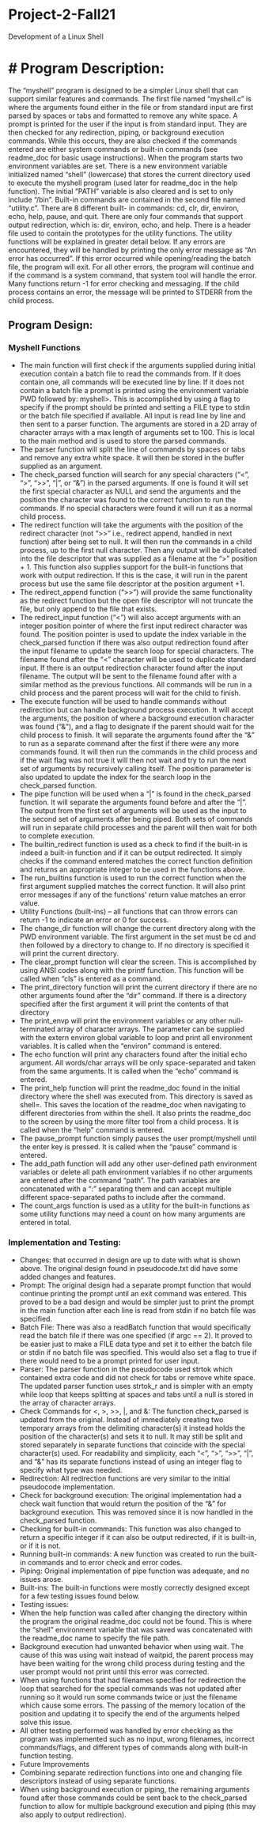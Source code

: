 # Project-2-Fall21
Development of a Linux Shell

# # Program Description: 
The “myshell” program is designed to be a simpler Linux shell that can support similar features 
and commands. The first file named “myshell.c” is where the arguments found either in the file or from 
standard input are first parsed by spaces or tabs and formatted to remove any white space. A prompt is 
printed for the user if the input is from standard input. They are then checked for any redirection, 
piping, or background execution commands. While this occurs, they are also checked if the commands 
entered are either system commands or built-in commands (see readme_doc for basic usage 
instructions).   When the program starts two environment variables are set. There is a new environment 
variable initialized named “shell” (lowercase) that stores the current directory used to execute the 
myshell program (used later for readme_doc in the help function). The initial “PATH” variable is also 
cleared and is set to only include “/bin”.  Built-in commands are contained in the second file named “utility.c”. There are 8 different built-
in commands: cd, clr, dir, environ, echo, help, pause, and quit. There are only four commands that 
support output redirection, which is: dir, environ, echo, and help. There is a header file used to contain 
the prototypes for the utility functions. The utility functions will be explained in greater detail below.  If any errors are encountered, they will be handled by printing the only error message as “An 
error has occurred”. If this error occurred while opening/reading the batch file, the program will exit. 
For all other errors, the program will continue and if the command is a system command, that system 
tool will handle the error. Many functions return -1 for error checking and messaging. If the child 
process contains an error, the message will be printed to STDERR from the child process.

## Program Design: 
### Myshell Functions 
* The main function will first check if the arguments supplied during initial execution 
contain a batch file to read the commands from. If it does contain one, all commands 
will be executed line by line. If it does not contain a batch file a prompt is printed using 
the environment variable PWD followed by: myshell>. This is accomplished by using a 
flag to specify if the prompt should be printed and setting a FILE type to stdin or the 
batch file specified if available. All input is read line by line and then sent to a parser 
function. The arguments are stored in a 2D array of character arrays with a max length 
of arguments set to 100. This is local to the main method and is used to store the parsed 
commands.  
* The parser function will split the line of commands by spaces or tabs and remove any 
extra white space. It will then be stored in the buffer supplied as an argument. 
* The check_parsed function will search for any special characters (“<”, “>”, “>>”, “|”, or 
“&”) in the parsed arguments. If one is found it will set the first special character as 
NULL and send the arguments and the position the character was found to the correct 
function to run the commands. If no special characters were found it will run it as a 
normal child process. 
* The redirect function will take the arguments with the position of the redirect character 
(not “>>” i.e., redirect append, handled in next function) after being set to null. It will 
then run the commands in a child process, up to the first null character. Then any 
output will be duplicated into the file descriptor that was supplied as a filename at the 
“>” position + 1. This function also supplies support for the built-in functions that work 
with output redirection. If this is the case, it will run in the parent process but use the 
same file descriptor at the position argument +1.  
* The redirect_append function (“>>”) will provide the same functionality as the redirect 
function but the open file descriptor will not truncate the file, but only append to the 
file that exists. 
* The redirect_input function (“<”) will also accept arguments with an integer position 
pointer of where the first input redirect character was found. The position pointer is 
used to update the index variable in the check_parsed function if there was also output 
redirection found after the input filename to update the search loop for special 
characters. The filename found after the “<” character will be used to duplicate 
standard input. If there is an output redirection character found after the input 
filename. The output will be sent to the filename found after with a similar method as 
the previous functions. All commands will be run in a child process and the parent 
process will wait for the child to finish. 
* The execute function will be used to handle commands without redirection but can 
handle background process execution. It will accept the arguments, the position of 
where a background execution character was found (“&”), and a flag to designate if the 
parent should wait for the child process to finish. It will separate the arguments found 
after the “&” to run as a separate command after the first if there were any more 
commands found. It will then run the commands in the child process and if the wait flag 
was not true it will then not wait and try to run the next set of arguments by recursively 
calling itself. The position parameter is also updated to update the index for the search 
loop in the check_parsed function. 
* The pipe function will be used when a “|” is found in the check_parsed function. It will 
separate the arguments found before and after the “|”. The output from the first set of 
arguments will be used as the input to the second set of arguments after being piped. 
Both sets of commands will run in separate child processes and the parent will then wait 
for both to complete execution. 
* The builtin_redirect function is used as a check to find if the built-in is indeed a built-in 
function and if it can be output redirected. It simply checks if the command entered 
matches the correct function definition and returns an appropriate integer to be used in 
the functions above. 
* The run_builtins function is used to run the correct function when the first argument 
supplied matches the correct function. It will also print error messages if any of the 
functions' return value matches an error value. 
* Utility Functions (built-ins) – all functions that can throw errors can return -1 to indicate an 
error or 0 for success. 
* The change_dir function will change the current directory along with the PWD 
environment variable. The first argument in the set must be cd and then followed by a 
directory to change to. If no directory is specified it will print the current directory. 
* The clear_prompt function will clear the screen. This is accomplished by using ANSI 
codes along with the printf function. This function will be called when “cls” is entered as 
a command. 
* The print_directory function will print the current directory if there are no other 
arguments found after the “dir” command. If there is a directory specified after the first 
argument it will print the contents of that directory 
* The print_envp will print the environment variables or any other null-terminated array 
of character arrays. The parameter can be supplied with the extern environ global 
variable to loop and print all environment variables. It is called when the “environ” 
command is entered. 
* The echo function will print any characters found after the initial echo argument. All 
words/char arrays will be only space-separated and taken from the same arguments. It 
is called when the “echo” command is entered. 
* The print_help function will print the readme_doc found in the initial directory where 
the shell was executed from. This directory is saved as shell=<executed directory>. This 
saves the location of the readme_doc when navigating to different directories from 
within the shell. It also prints the readme_doc to the screen by using the more filter tool 
from a child process. It is called when the “help” command is entered. 
* The pause_prompt function simply pauses the user prompt/myshell until the enter key 
is pressed. It is called when the “pause” command is entered. 
* The add_path function will add any other user-defined path environment variables or 
delete all path environment variables if no other arguments are entered after the 
command “path”. The path variables are concatenated with a “:” separating them and 
can accept multiple different space-separated paths to include after the command. 
* The count_args function is used as a utility for the built-in functions as some utility 
functions may need a count on how many arguments are entered in total.      
 
 ### Implementation and Testing: 
* Changes: that occurred in design are up to date with what is shown above. The original design 
found in pseudocode.txt did have some added changes and features. 
* Prompt: The original design had a separate prompt function that would continue 
printing the prompt until an exit command was entered. This proved to be a bad design 
and would be simpler just to print the prompt in the main function after each line is 
read from stdin if no batch file was specified. 
* Batch File: There was also a readBatch function that would specifically read the batch 
file if there was one specified (if argc == 2). It proved to be easier just to make a FILE 
data type and set it to either the batch file or stdin if no batch file was specified. This 
would also set a flag to true if there would need to be a prompt printed for user input. 
* Parser: The parser function in the pseudocode used strtok which contained extra code 
and did not check for tabs or remove white space. The updated parser function uses 
strtok_r and is simpler with an empty while loop that keeps splitting at spaces and tabs 
until a null is stored in the array of character arrays. 
* Check Commands for <, >, >>, |, and &: The function check_parsed is updated from the 
original. Instead of immediately creating two temporary arrays from the delimiting 
character(s) it instead holds the position of the character(s) and sets it to null. It may still 
be split and stored separately in separate functions that coincide with the special 
character(s) used. For readability and simplicity, each “<”, “>”, “>>”, “|”, and “&” has its 
separate functions instead of using an integer flag to specify what type was needed. 
* Redirection: All redirection functions are very similar to the initial pseudocode 
implementation. 
* Check for background execution: The original implementation had a check wait function 
that would return the position of the “&” for background execution. This was removed 
since it is now handled in the check_parsed function. 
* Checking for built-in commands: This function was also changed to return a specific 
integer if it can also be output redirected, if it is built-in, or if it is not. 
* Running built-in commands: A new function was created to run the built-in commands 
and to error check and error codes. 
* Piping: Original implementation of pipe function was adequate, and no issues arose. 
* Built-ins: The built-in functions were mostly correctly designed except for a few testing 
issues found below. 
* Testing issues: 
* When the help function was called after changing the directory within the program the 
original readme_doc could not be found. This is where the “shell” environment variable 
that was saved was concatenated with the readme_doc name to specify the file path. 
* Background execution had unwanted behavior when using wait. The cause of this was 
using wait instead of waitpid, the parent process may have been waiting for the wrong 
child process during testing and the user prompt would not print until this error was 
corrected. 
* When using functions that had filenames specified for redirection the loop that 
searched for the special commands was not updated after running so it would run some 
commands twice or just the filename which cause some errors. The passing of the 
memory location of the position and updating it to specify the end of the arguments 
helped solve this issue. 
* All other testing performed was handled by error checking as the program was 
implemented such as no input, wrong filenames, incorrect commands/flags, and 
different types of commands along with built-in function testing. 
* Future Improvements 
* Combining separate redirection functions into one and changing file descriptors instead 
of using separate functions. 
* When using background execution or piping, the remaining arguments found after those 
commands could be sent back to the check_parsed function to allow for multiple 
background execution and piping (this may also apply to output redirection). 
